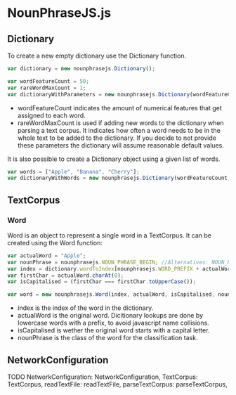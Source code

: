 # NounPhraseJS.js

## Dictionary

To create a new empty dictionary use the Dictionary function.
```javascript
var dictionary = new nounphrasejs.Dictionary();

var wordFeatureCount = 50;
var rareWordMaxCount = 1;
var dictionaryWithParameters = new nounphrasejs.Dictionary(wordFeatureCount, rareWordMaxCount);
```
- wordFeatureCount indicates the amount of numerical features that get assigned to each word.
- rareWordMaxCount is used if adding new words to the dictionary when parsing a text corpus. It indicates how often a word needs to be in the whole text to be added to the dictionary.
If you decide to not provide these parameters the dictionary will assume reasonable default values.

It is also possible to create a Dictionary object using a given list of words.
```javascript
var words = ["Apple", "Banana", "Cherry"];
var dictionaryWithWords = new nounphrasejs.Dictionary(wordFeatureCount, rareWordMaxCount,);
```

## TextCorpus
### Word

Word is an object to represent a single word in a TextCorpus. It can be created using the Word function:

```javascript
var actualWord = "Apple";
var nounPhrase = nounphrasejs.NOUN_PHRASE_BEGIN; //Alternatives: NOUN_PHRASE_INSIDE or NOUN_PHRASE_NONE
var index = dictionary.wordToIndex[nounphrasejs.WORD_PREFIX + actualWord.toLowerCase()];
var firstChar = actualWord.charAt(0);
var isCapitalised = (firstChar === firstChar.toUpperCase());

var word = new nounphrasejs.Word(index, actualWord, isCapitalised, nounPhrase);
```
- index is the index of the word in the dictionary.
- actualWord is the original word. Dicitionary lookups are done by lowercase words with a prefix, to avoid javascript name collisions.
- isCapitalised is wether the original word starts with a capital letter.
- nounPhrase is the class of the word for the classification task.
        
## NetworkConfiguration

TODO
NetworkConfiguration: NetworkConfiguration,
            TextCorpus: TextCorpus,
            readTextFile: readTextFile,
            parseTextCorpus: parseTextCorpus,